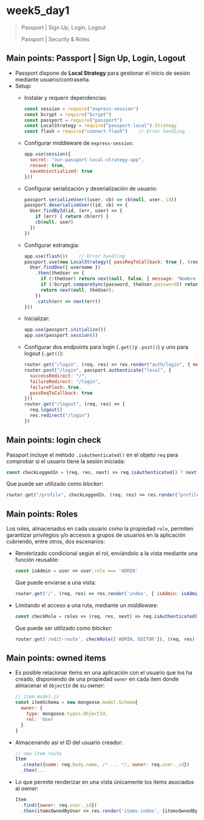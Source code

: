 # week5_day1

> Passport | Sign Up, Login, Logout
>
> Passport | Security & Roles


## Main points: Passport | Sign Up, Login, Logout

- Passport dispone de **Local Strategy** para gestionar el inicio de sesión mediante usuario/contraseña.
- Setup:
    * Instalar y requerir dependencias:
      ````javascript
      const session = require("express-session")
      const bcrypt = require("bcrypt")
      const passport = require("passport")
      const LocalStrategy = require("passport-local").Strategy
      const flash = require("connect-flash")    // Error handling
      ````
      
    * Configurar middleware de `express-session`:
      ````javascript
      app.use(session({
        secret: "our-passport-local-strategy-app",
        resave: true,
        saveUninitialized: true
      }))
      ````

    * Configurar serialización y deserialización de usuario:
      ````javascript
      passport.serializeUser((user, cb) => cb(null, user._id))
      passport.deserializeUser((id, cb) => {
        User.findById(id, (err, user) => {
          if (err) { return cb(err) }
          cb(null, user)
        })
      })
      ````
      
    * Configurar estrategia:
      ````javascript
      app.use(flash())    // Error handling
      passport.use(new LocalStrategy({ passReqToCallback: true }, (req, username, password, next) => {
        User.findOne({ username })
          .then(theUser => {
            if (!theUser) return next(null, false, { message: "Nombre de usuario incorrecto" })
            if (!bcrypt.compareSync(password, theUser.password)) return next(null, false, { message: "Contraseña incorrecta" })
            return next(null, theUser);
          })
          .catch(err => next(err))
      }))
      ````
    
    * Inicializar:
      ````javascript
      app.use(passport.initialize())
      app.use(passport.session())
      ````
    
   * Configurar dos endpoints para login (`.get()`y `.post()`) y uno para logout (`.get()`):
       ````javascript
       router.get("/login", (req, res) => res.render("auth/login", { message: req.flash("error") }))
       router.post("/login", passport.authenticate("local", {
         successRedirect: "/",
         failureRedirect: "/login",
         failureFlash: true,
         passReqToCallback: true
       }))
       router.get("/logout", (req, res) => {
         req.logout()
         res.redirect("/login")
       })
       ````
    
    

## Main points: login check

Passport incluye el método `.isAuthenticated()` en el objeto `req` para comprobar si el usuario tiene la sesión iniciada:

  ````javascript
  const checkLoggedIn = (req, res, next) => req.isAuthenticated() ? next() : res.render('index', { loginErrorMessage: 'Acceso restringido' })
  ````
Que puede ser utilizado como *blocker*:
  ````javascript
  router.get("/profile", checkLoggedIn, (req, res) => res.render("profile", { user: req.user }));
  ````
  

  
## Main points: Roles

Los roles, almacenados en cada usuario como la propiedad `role`, permiten garantizar privilegios y/o accesos a grupos de usuarios en la aplicación cubriendo, entre otros, dos escenarios:

  - Renderizado condicional según el rol, enviándolo a la vista mediante una función reusable:
    ````javascript
    const isAdmin = user => user.role === 'ADMIN'
    ````
    Que puede enviarse a una vista:
    ````javascript
    router.get('/', (req, res) => res.render('index', { isAdmin: isAdmin(req.user) }))
    ````
    
  - Limitando el acceso a una ruta, mediante un *middleware*:
    ````javascript
    const checkRole = roles => (req, res, next) => req.isAuthenticated() && roles.includes(req.user.role) ? next() : res.render("index", { roleErrorMessage: `Necesitas ser  ${roles} para acceder aquí` })
    ````
    Que puede ser utilizado como *blocker*:
    ````javascript
    router.get('/edit-route', checkRole(['ADMIN, EDITOR']), (req, res) => res.render('protected-route', { user: req.user }))
    ````
    
 
## Main points: owned items

- Es posible relacionar items en una aplicación con el usuario que los ha creado, disponiendo de una propiedad `owner` en cada item donde almacenar el `ObjectId` de su *owner*:

  ````javascript
  // item.model.js
  const itemSchema = new mongoose.model.Schema{
    owner: {
      type: mongoose.types.ObjectId,
      rel: 'User
    }
  }
  ````

- Almacenando asi el ID del usuario creador:

  ````javascript
  // new item route
  Item
    .create({name: req.body.name, /* ... */, owner: req.user._id})
    .then(...
  ````

- Lo que permite renderizar en una vista únicamente los items asociados al *owner*:
  ````javascript
  Item
    .find({owner: req.user._id})
    .then(itemsOwnedByUser => res.render('items-index', {itemsOwnedByUser})
  ````
